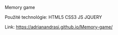 Memory game 

Použité technológie: HTML5 CSS3 JS JQUERY

Link: https://adrianandrasi.github.io/Memory-game/
